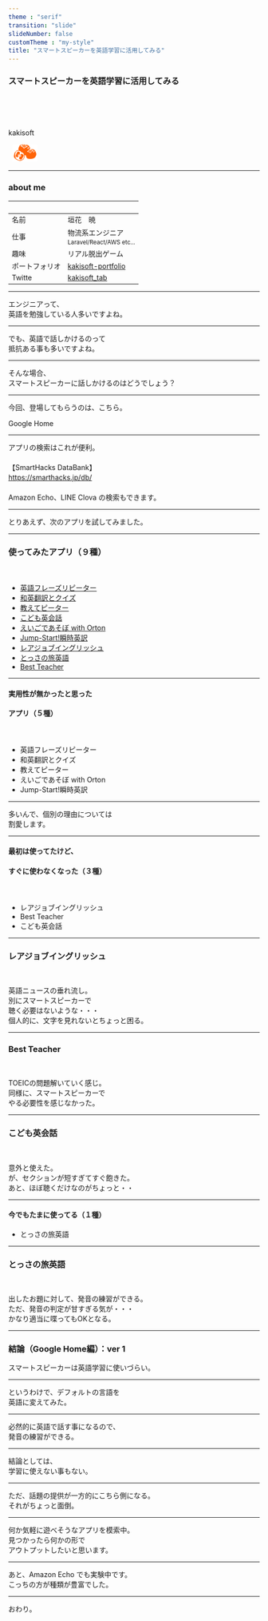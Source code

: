 ```yaml
---
theme : "serif"
transition: "slide"
slideNumber: false
customTheme : "my-style"
title: "スマートスピーカーを英語学習に活用してみる"
---
```

### スマートスピーカーを英語学習に活用してみる

<br>
<br>
<br>
<br>
kakisoft
<br>

&nbsp;&nbsp;<img src="./assets/kakisoft_logo.png" style="max-width: 10%;">

---

### about me

&nbsp;  |  &nbsp;
-------------|---------------
名前       | 垣花　暁 &nbsp;&nbsp;&nbsp;<small>
仕事        | 物流系エンジニア<br><small>Laravel/React/AWS etc...</small>  
趣味      | リアル脱出ゲーム
ポートフォリオ | [kakisoft-portfolio](https://kakisoft-portfolio-v2.netlify.com)
Twitte | [kakisoft_tab](https://twitter.com/kakisoft_tab)

---

エンジニアって、  
英語を勉強している人多いですよね。

---

でも、英語で話しかけるのって  
抵抗ある事も多いですよね。

---

そんな場合、  
スマートスピーカーに話しかけるのはどうでしょう？

---

今回、登場してもらうのは、こちら。  

Google Home

---

アプリの検索はこれが便利。
　  
　  
【SmartHacks DataBank】  
https://smarthacks.jp/db/
　  
　  
Amazon Echo、LINE Clova の検索もできます。  

---

とりあえず、次のアプリを試してみました。

---

### 使ってみたアプリ（９種）
　  
 * [英語フレーズリピーター](https://assistant.google.com/services/a/uid/0000004c46922071?hl=ja)
 * [和英翻訳とクイズ](https://assistant.google.com/services/a/uid/00000053df2f05b0?hl=ja)
 * [教えてピーター](https://assistant.google.com/services/a/uid/0000007be9e61038?hl=ja)
 * [こども英会話](https://assistant.google.com/services/a/uid/000000926e4866ac?hl=ja)
 * [えいごであそぼ with Orton](https://assistant.google.com/services/a/uid/00000083a746a293?hl=ja)
 * [Jump-Start!瞬時英訳](https://assistant.google.com/services/a/uid/00000059bc840700?hl=ja)
 * [レアジョブイングリッシュ](https://assistant.google.com/services/a/uid/00000098a27a45b3?hl=ja)
 * [とっさの旅英語](https://assistant.google.com/services/a/uid/0000009c6585654d?hl=ja)
 * [Best Teacher](https://assistant.google.com/services/a/uid/0000007a92874042?hl=ja)

---

#### 実用性が無かったと思った
#### アプリ（５種）
　  
 * 英語フレーズリピーター
 * 和英翻訳とクイズ
 * 教えてピーター
 * えいごであそぼ with Orton
 * Jump-Start!瞬時英訳

---

多いんで、個別の理由については  
割愛します。

---

#### 最初は使ってたけど、
#### すぐに使わなくなった（３種）
　   
 * レアジョブイングリッシュ
 * Best Teacher
 * こども英会話

---

### レアジョブイングリッシュ
<br>

英語ニュースの垂れ流し。  
別にスマートスピーカーで  
聴く必要はないような・・・  
個人的に、文字を見れないとちょっと困る。

---

### Best Teacher
<br>

TOEICの問題解いていく感じ。  
同様に、スマートスピーカーで  
やる必要性を感じなかった。

---

### こども英会話
<br>

意外と使えた。  
が、セクションが短すぎてすぐ飽きた。  
あと、ほぼ聴くだけなのがちょっと・・


---

#### 今でもたまに使ってる（１種）

 * とっさの旅英語

---

### とっさの旅英語
<br>

出したお題に対して、発音の練習ができる。  
ただ、発音の判定が甘すぎる気が・・・  
かなり適当に喋ってもOKとなる。

---

### 結論（Google Home編）：ver 1 

スマートスピーカーは英語学習に使いづらい。

---

というわけで、デフォルトの言語を  
英語に変えてみた。

---

必然的に英語で話す事になるので、  
発音の練習ができる。

---

結論としては、  
学習に使えない事もない。

---

ただ、話題の提供が一方的にこちら側になる。  
それがちょっと面倒。

---

何か気軽に遊べそうなアプリを模索中。  
見つかったら何かの形で  
アウトプットしたいと思います。

---

あと、Amazon Echo でも実験中です。  
こっちの方が種類が豊富でした。  

---

おわり。